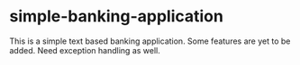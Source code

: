 # simple-banking-application

This is a simple text based banking application.
Some features are yet to be added.
Need exception handling as well.
